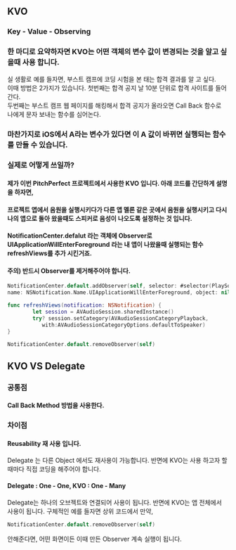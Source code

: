 ## KVO
### Key - Value - Observing
### 한 마디로 요약하자면 KVO는 어떤 객체의 변수 값이 변경되는 것을 알고 싶을때 사용 합니다.
실 생활로 예를 들자면, 부스트 캠프에 코딩 시험을 본 태는 합격 결과를 알 고 싶다. <br>
이때 방법은 2가지가 있습니다. 첫번째는 합격 공지 날 10분 단위로 합격 사이트를 들어간다. <br>
두번째는 부스트 캠프 웹 페이지를 해킹해서 합격 공지가 올라오면 Call Back 함수로 나에게 문자 보내는 함수를 심어논다.

### 마찬가지로 iOS에서 A라는 변수가 있다면 이 A 값이 바뀌면 실행되는 함수를 만들 수 있습니다.
### 실제로 어떻게 쓰일까?
#### 제가 이번 PitchPerfect 프로젝트에서 사용한 KVO 입니다. 아래 코드를 간단하게 설명을 하자면,
#### 프로젝트 앱에서 음원을 실행시키다가 다른 앱 멜론 같은 곳에서 음원을 실행시키고 다시 나의 앱으로 돌아 왔을때도 스피커로 음성이 나오도록 설정하는 것 입니다.
#### NotificationCenter.defalut 라는 객체에 Observer로 UIApplicationWillEnterForeground 라는 내 앱이 나왔을때 실행되는 함수 refreshViews를 추가 시킨거죠.

#### 주의) 반드시 Observer를 제거해주어야 합니다.

```Swift
NotificationCenter.default.addObserver(self, selector: #selector(PlaySoundsDialLayoutViewController.refreshViews),
name: NSNotification.Name.UIApplicationWillEnterForeground, object: nil)

func refreshViews(notification: NSNotification) {
        let session = AVAudioSession.sharedInstance()
        try? session.setCategory(AVAudioSessionCategoryPlayback,
           with:AVAudioSessionCategoryOptions.defaultToSpeaker)
}

NotificationCenter.default.removeObserver(self)
```

## KVO VS Delegate
### 공통점
#### Call Back Method 방법을 사용한다.

### 차이점
#### Reusability 재 사용 입니다.
Delegate 는 다른 Object 에서도 재사용이 가능합니다. 반면에 KVO는 사용 하고자 할때마다 직접 코딩을 해주어야 합니다.
#### Delegate : One - One, KVO : One - Many
Delegate는 하나의 오브젝트와 연결되어 사용이 됩니다.
반면에 KVO는 앱 전체에서 사용이 됩니다. 구체적인 예를 들자면 상위 코드에서 만약,
```Swift
NotificationCenter.default.removeObserver(self)
```
안해준다면, 어떤 화면이든 이때 만든 Observer 계속 실행이 됩니다.
